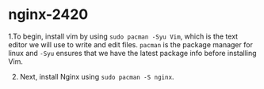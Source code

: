 # nginx-2420

1.To begin, install vim by using ```sudo pacman -Syu Vim```, which is the text editor we will use to write and edit files. ```pacman``` is the package manager for linux and ```-Syu``` ensures that we have the latest package info before installing Vim.

2. Next, install Nginx using ```sudo pacman -S nginx```. 
